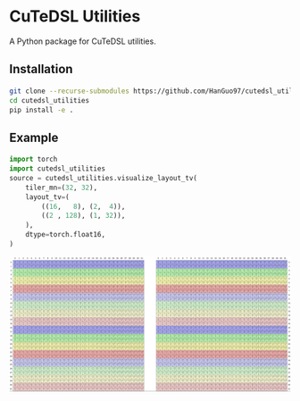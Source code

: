 # CuTeDSL Utilities

A Python package for CuTeDSL utilities.

## Installation

```bash
git clone --recurse-submodules https://github.com/HanGuo97/cutedsl_utilities
cd cutedsl_utilities
pip install -e .
```

## Example

```python
import torch
import cutedsl_utilities
source = cutedsl_utilities.visualize_layout_tv(
    tiler_mn=(32, 32),
    layout_tv=(
        ((16,   8), (2,  4)),
        ((2 , 128), (1, 32)),
    ),
    dtype=torch.float16,
)
```
![Example](images/layout-tv-example.png)
